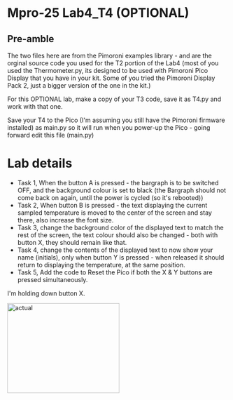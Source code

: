 # **Mpro-25 Lab4_T4 (OPTIONAL)**

## Pre-amble

The two files here are from the Pimoroni examples library - and are the orginal source code you used for the T2 portion of the Lab4 (most of you used the Thermometer.py, its designed to be used with Pimoroni Pico Display that you have in your kit. Some of you tried the Pimoroni Display Pack 2, just a bigger version of the one in the kit.)

For this OPTIONAL lab, make a copy of your T3 code, save it as T4.py and work with that one.

Save your T4 to the Pico (I'm assuming you still have the Pimoroni firmware installed) as main.py so it will run when you power-up the Pico - going forward edit this file (main.py)


# **Lab details**

- Task 1, When the button A is pressed - the bargraph is to be switched OFF, and the background colour is set to black (the Bargraph should not come back on again, until the power is cycled (so it's rebooted))
- Task 2, When button B is pressed - the text displaying the current sampled temperature is moved to the center of the screen and stay there, also increase the font size.
- Task 3, change the background color of the displayed text to match the rest of the screen, the text colour should also be changed - both with button X, they should remain like that.
- Task 4, change the contents of the displayed text to now show your name (initials), only when button Y is pressed - when released it should return to displaying the temperature, at the same position.
- Task 5, Add the code to Reset the Pico if both the X & Y buttons are pressed simultaneously.

I'm holding down button X.

<img width="256" height="205" alt="actual" src="https://github.com/user-attachments/assets/34be840b-9bac-4c91-b0d5-bd1de8d5e2fc" />





   
